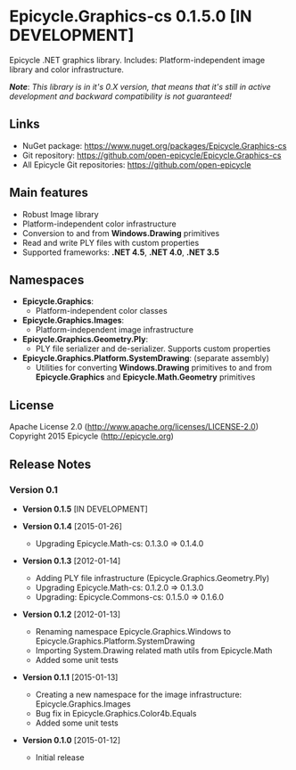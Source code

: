 # Epicycle.Graphics-cs 0.1.5.0 [IN DEVELOPMENT]
Epicycle .NET graphics library. Includes: Platform-independent image library and color infrastructure.

***Note***: *This library is in it's 0.X version, that means that it's still in active development and backward compatibility is not guaranteed!*

## Links
* NuGet package: https://www.nuget.org/packages/Epicycle.Graphics-cs
* Git repository: https://github.com/open-epicycle/Epicycle.Graphics-cs
* All Epicycle Git repositories: https://github.com/open-epicycle

## Main features
* Robust Image library
* Platform-independent color infrastructure
* Conversion to and from **Windows.Drawing** primitives
* Read and write PLY files with custom properties
* Supported frameworks: **.NET 4.5**, **.NET 4.0**, **.NET 3.5**

## Namespaces
* **Epicycle.Graphics**:
  * Platform-independent color classes
* **Epicycle.Graphics.Images**:
  * Platform-independent image infrastructure
* **Epicycle.Graphics.Geometry.Ply**:
  * PLY file serializer and de-serializer. Supports custom properties
* **Epicycle.Graphics.Platform.SystemDrawing**: (separate assembly)
  * Utilities for converting **Windows.Drawing** primitives to and from **Epicycle.Graphics** and **Epicycle.Math.Geometry** primitives

## License
Apache License 2.0 (http://www.apache.org/licenses/LICENSE-2.0)
Copyright 2015 Epicycle (http://epicycle.org)

## Release Notes
### Version 0.1 

* **Version 0.1.5** [IN DEVELOPMENT]

* **Version 0.1.4** [2015-01-26]
  * Upgrading Epicycle.Math-cs: 0.1.3.0 => 0.1.4.0

* **Version 0.1.3** [2012-01-14]
  * Adding PLY file infrastructure (Epicycle.Graphics.Geometry.Ply)
  * Upgrading Epicycle.Math-cs: 0.1.2.0 => 0.1.3.0
  * Upgrading: Epicycle.Commons-cs: 0.1.5.0 => 0.1.6.0

* **Version 0.1.2** [2012-01-13]
  * Renaming namespace Epicycle.Graphics.Windows to Epicycle.Graphics.Platform.SystemDrawing
  * Importing System.Drawing related math utils from Epicycle.Math
  * Added some unit tests

* **Version 0.1.1** [2015-01-13]
  * Creating a new namespace for the image infrastructure: Epicycle.Graphics.Images
  * Bug fix in Epicycle.Graphics.Color4b.Equals
  * Added some unit tests

* **Version 0.1.0** [2015-01-12]
  * Initial release
